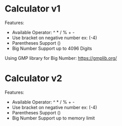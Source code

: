 # Calculator v1
Features:
- Available Operator: ^ * / % + -
- Use bracket on negative number ex: (-4)
- Parentheses Support ()
- Big Number Support up to 4096 Digits

Using GMP library for Big Number: https://gmplib.org/


# Calculator v2
Features:
- Available Operator: ^ * / % + -
- Use bracket on negative number ex: (-4)
- Parentheses Support ()
- Big Number Support up to memory limit
